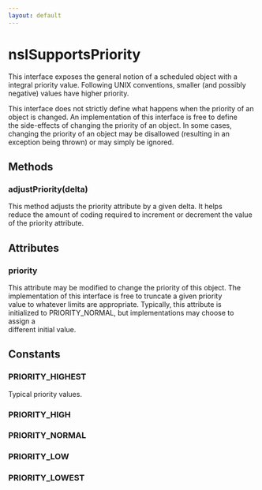 ```yaml
---
layout: default
---
```


# nsISupportsPriority #
  
This interface exposes the general notion of a scheduled object with a  
integral priority value.  Following UNIX conventions, smaller (and possibly  
negative) values have higher priority.  
  
This interface does not strictly define what happens when the priority of an  
object is changed.  An implementation of this interface is free to define  
the side-effects of changing the priority of an object.  In some cases,  
changing the priority of an object may be disallowed (resulting in an  
exception being thrown) or may simply be ignored.  
  

## Methods ##

### adjustPriority(delta) ###
  
This method adjusts the priority attribute by a given delta.  It helps  
reduce the amount of coding required to increment or decrement the value  
of the priority attribute.  
  

## Attributes ##

### priority ###
  
This attribute may be modified to change the priority of this object.  The  
implementation of this interface is free to truncate a given priority  
value to whatever limits are appropriate.  Typically, this attribute is  
initialized to PRIORITY_NORMAL, but implementations may choose to assign a  
different initial value.  
  

## Constants ##

### PRIORITY_HIGHEST ###
  
Typical priority values.  
  

### PRIORITY_HIGH ###

### PRIORITY_NORMAL ###

### PRIORITY_LOW ###

### PRIORITY_LOWEST ###
